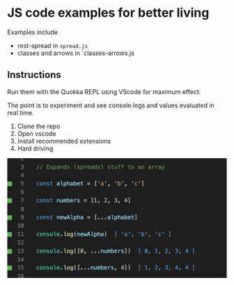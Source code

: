 # JS code examples for better living

Examples include

* rest-spread in `spread.js`
* classes and arrows in `classes-arrows.js

## Instructions

Run them with the Quokka REPL using VScode for maximum effect. 

The point is to experiment and see console.logs and values evaluated in real time.

1. Clone the repo
2. Open vscode
3. Install recommended extensions
4. Hard driving

![Alt text](docs/code.png?raw=true "Code in VS Code")